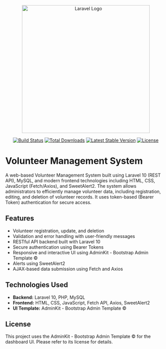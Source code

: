 <p align="center"><a href="https://laravel.com" target="_blank"><img src="https://raw.githubusercontent.com/laravel/art/master/logo-lockup/5%20SVG/2%20CMYK/1%20Full%20Color/laravel-logolockup-cmyk-red.svg" width="400" alt="Laravel Logo"></a></p>

<p align="center">
<a href="https://github.com/laravel/framework/actions"><img src="https://github.com/laravel/framework/workflows/tests/badge.svg" alt="Build Status"></a>
<a href="https://packagist.org/packages/laravel/framework"><img src="https://img.shields.io/packagist/dt/laravel/framework" alt="Total Downloads"></a>
<a href="https://packagist.org/packages/laravel/framework"><img src="https://img.shields.io/packagist/v/laravel/framework" alt="Latest Stable Version"></a>
<a href="https://packagist.org/packages/laravel/framework"><img src="https://img.shields.io/packagist/l/laravel/framework" alt="License"></a>
</p>

# Volunteer Management System

A web-based Volunteer Management System built using Laravel 10 (REST API), MySQL, and modern frontend technologies including HTML, CSS, JavaScript (Fetch/Axios), and SweetAlert2. The system allows administrators to efficiently manage volunteer data, including registration, editing, and deletion of volunteer records. It uses token-based (Bearer Token) authentication for secure access.

## Features

- Volunteer registration, update, and deletion
- Validation and error handling with user-friendly messages
- RESTful API backend built with Laravel 10
- Secure authentication using Bearer Tokens
- Responsive and interactive UI using AdminKit - Bootstrap Admin Template ©
- Alerts using SweetAlert2
- AJAX-based data submission using Fetch and Axios

## Technologies Used

- **Backend:** Laravel 10, PHP, MySQL
- **Frontend:** HTML, CSS, JavaScript, Fetch API, Axios, SweetAlert2
- **UI Template:** AdminKit - Bootstrap Admin Template ©

## License

This project uses the AdminKit - Bootstrap Admin Template © for the dashboard UI. Please refer to its license for details.
